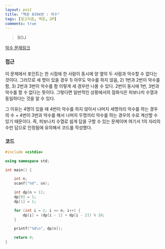 ```yaml
---
layout: post
title: "백준 8394번 : 악수"
tags: [알고리즘, 백준, DP]
comments: true
---
```


> BOJ  

[악수 문제링크](https://www.acmicpc.net/problem/8394)  

### 접근  
이 문제에서 포인트는 한 시점에 한 사람이 동시에 양 옆의 두 사람과 악수할 수 없다는 것이다. 그러므로 세 명이 있을 경우 1) 아무도 악수를 하지 않음, 2) 1번과 2번이 악수를 함, 3) 2번과 3번이 악수를 함 이렇게 세 경우만 나올 수 있다. 2번이 동시에 1번, 3번과 악수를 할 수 없다는 뜻이다. 그렇다면 일반적인 상황에서의 점화식은 피보나치 수열과 동일하다는 것을 알 수 있다.  

그 이유는 4명이 있을 때 4번이 악수를 하지 않아서 나머지 세명끼리 악수를 하는 경우의 수 + 4번이 3번과 악수를 해서 나머지 두명끼리 악수를 하는 경우의 수로 계산할 수 있기 때문이다. 즉, 피보나치 수열로 쉽게 답을 구할 수 있는 문제이며 여기서 1의 자리의 수만 답으로 인정됨에 유의해서 코드를 작성했다.  

### 코드  
~~~c++
#include <cstdio>

using namespace std;

int main() {

    int n;
    scanf("%d", &n);

    int dp[n + 1];
    dp[0] = 1;
    dp[1] = 1;

    for (int i = 2; i <= n; i++) {
        dp[i] = (dp[i - 1] + dp[i - 2]) % 10;
    }

    printf("%d\n", dp[n]);

    return 0;
}
~~~
